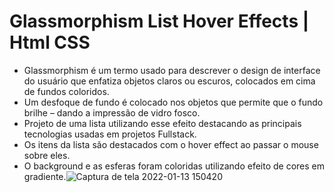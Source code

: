 # Glassmorphism List Hover Effects | Html CSS

- Glassmorphism é um termo usado para descrever o design de interface do usuário que enfatiza objetos claros ou escuros, colocados em cima de fundos coloridos. 
- Um desfoque de fundo é colocado nos objetos que permite que o fundo brilhe – dando a impressão de vidro fosco.
- Projeto de uma lista utilizando esse efeito destacando as principais tecnologias usadas em projetos Fullstack.
- Os itens da lista são destacados com o hover effect ao passar o mouse sobre eles.
- O background e as esferas foram coloridas utilizando efeito de cores em gradiente.![Captura de tela 2022-01-13 150420](https://user-images.githubusercontent.com/81476932/149386296-98b5b261-8011-4b02-a659-80fddafbc798.png)
